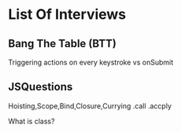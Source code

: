 # List Of Interviews

## Bang The Table (BTT)

Triggering actions on every keystroke vs onSubmit

## JSQuestions

Hoisting,Scope,Bind,Closure,Currying
.call .accply

What is class?